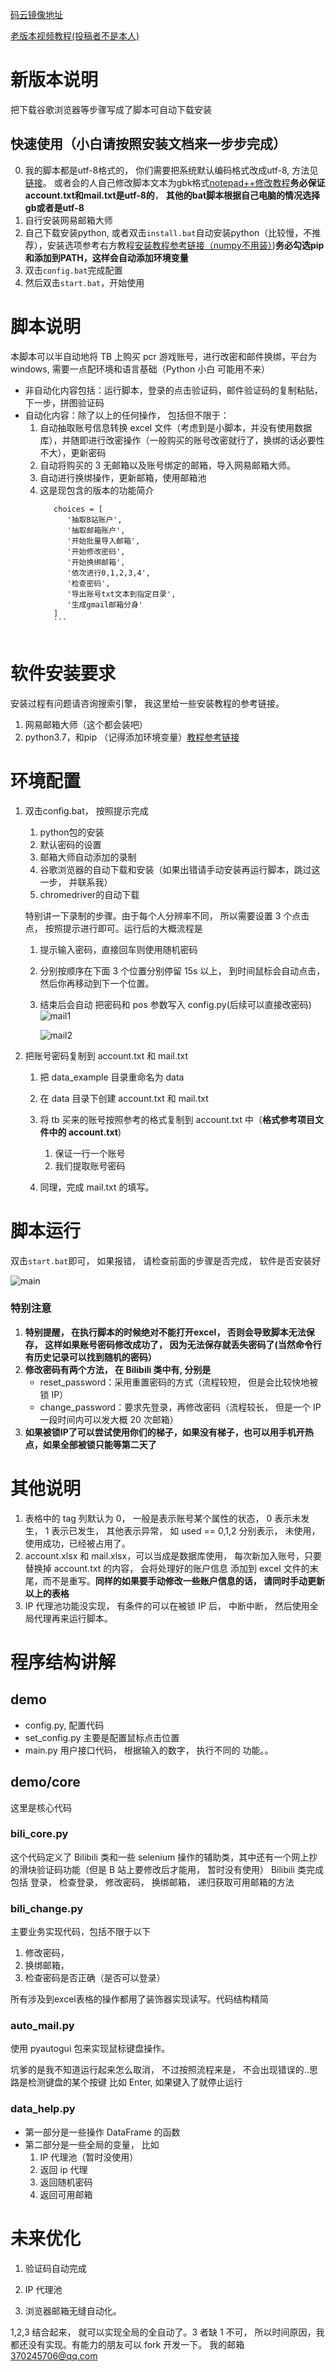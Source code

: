 [码云镜像地址](https://gitee.com/alonglyn_0/PCR-AutoChangePassword)

[老版本视频教程(投稿者不是本人)](https://b23.tv/0c4Aok)
# 新版本说明
把下载谷歌浏览器等步骤写成了脚本可自动下载安装


## 快速使用（小白请按照安装文档来一步步完成）

0. 我的脚本都是utf-8格式的， 你们需要把系统默认编码格式改成utf-8, 方法见[链接](https://jingyan.baidu.com/article/25648fc1471e6a9191fd002e.html)。 或者会的人自己修改脚本文本为gbk格式[notepad++修改教程](https://jingyan.baidu.com/article/63f23628c0cab24208ab3d8d.html)**务必保证account.txt和mail.txt是utf-8的**， **其他的bat脚本根据自己电脑的情况选择gb或者是utf-8**
1. 自行安装网易邮箱大师
2. 自己下载安装python, 或者双击`install.bat`自动安装python（比较慢，不推荐），安装选项参考右方教程[安装教程参考链接（numpy不用装）](https://blog.csdn.net/yedaqiang/article/details/99681487))**务必勾选pip和添加到PATH，这样会自动添加环境变量**
3. 双击`config.bat`完成配置
4. 然后双击`start.bat`，开始使用


# 脚本说明

本脚本可以半自动地将 TB 上购买 pcr 游戏账号，进行改密和邮件换绑，平台为 windows, 需要一点配环境和语言基础（Python 小白 可能用不来）

- 非自动化内容包括：运行脚本，登录的点击验证码，邮件验证码的复制粘贴，下一步，拼图验证码
- 自动化内容：除了以上的任何操作， 包括但不限于：
  1. 自动抽取账号信息转换 excel 文件（考虑到是小脚本，并没有使用数据库），并随即进行改密操作（一般购买的账号改密就行了，换绑的话必要性不大），更新密码
  2. 自动将购买的 3 无邮箱以及账号绑定的邮箱，导入网易邮箱大师。
  3. 自动进行换绑操作，更新邮箱，使用邮箱池
  4. 这是现包含的版本的功能简介
      ```python3
         choices = [
            '抽取B站账户',
            '抽取邮箱账户',
            '开始批量导入邮箱',
            '开始修改密码',
            '开始换绑邮箱',
            '依次进行0,1,2,3,4',
            '检查密码',
            '导出账号txt文本到指定目录',
            '生成gmail邮箱分身'
         ]
         ```


# 软件安装要求
安装过程有问题请咨询搜索引擎， 我这里给一些安装教程的参考链接。

1. 网易邮箱大师（这个都会装吧）
2. python3.7，和pip （记得添加环境变量）[教程参考链接](https://blog.csdn.net/yedaqiang/article/details/99681487)

# 环境配置

1. 双击config.bat， 按照提示完成
   1. python包的安装
   2. 默认密码的设置
   3. 邮箱大师自动添加的录制
   4. 谷歌浏览器的自动下载和安装（如果出错请手动安装再运行脚本，跳过这一步， 并联系我）
   5. chromedriver的自动下载

   特别讲一下录制的步骤。由于每个人分辨率不同， 所以需要设置 3 个点击点， 按照提示进行即可。运行后的大概流程是

   1. 提示输入密码，直接回车则使用随机密码
   1. 分别按顺序在下面 3 个位置分别停留 15s 以上， 到时间鼠标会自动点击， 然后你再移动到下一个位置。
   1. 结束后会自动 把密码和 pos 参数写入 config.py(后续可以直接改密码)
      ![mail1](https://gitee.com/alonglyn_0/PCR-AutoChangePassword/raw/master/pictures/mail1.png)

      ![mail2](https://gitee.com/alonglyn_0/PCR-AutoChangePassword/raw/master/pictures/mail2.png)


2. 把账号密码复制到 account.txt 和 mail.txt
   1. 把 data_example 目录重命名为 data
   2. 在 data 目录下创建 account.txt 和 mail.txt
   3. 将 tb 买来的账号按照参考的格式复制到 account.txt 中（**格式参考项目文件中的 account.txt**)
      1. 保证一行一个账号
      2. 我们提取账号密码

   4. 同理，完成 mail.txt 的填写。

# 脚本运行

双击`start.bat`即可， 如果报错， 请检查前面的步骤是否完成， 软件是否安装好

![main](https://gitee.com/alonglyn_0/PCR-AutoChangePassword/raw/master/pictures/main.jpg)

### 特别注意
1. **特别提醒， 在执行脚本的时候绝对不能打开excel， 否则会导致脚本无法保存， 这样如果账号密码修改成功了， 因为无法保存就丢失密码了(当然命令行有历史记录可以找到随机的密码）**
2. **修改密码有两个方法， 在 Bilibili 类中有, 分别是**
   - reset_password：采用重置密码的方式（流程较短， 但是会比较快地被锁 IP）
   - change_password：要求先登录，再修改密码（流程较长， 但是一个 IP 一段时间内可以发大概 20 次邮箱）
3. **如果被锁IP了可以尝试使用你们的梯子，如果没有梯子，也可以用手机开热点，如果全部被锁只能等第二天了**
# 其他说明

1. 表格中的 tag 列默认为 0， 一般是表示账号某个属性的状态， 0 表示未发生， 1 表示已发生， 其他表示异常， 如 used == 0,1,2 分别表示， 未使用，使用成功，已经被占用了。
1. account.xlsx 和 mail.xlsx，可以当成是数据库使用， 每次新加入账号，只要替换掉 account.txt 的内容， 会将处理好的账户信息 添加到 excel 文件的末尾，而不是重写。**同样的如果要手动修改一些账户信息的话， 请同时手动更新以上的表格**
1. IP 代理池功能没实现， 有条件的可以在被锁 IP 后， 中断中断， 然后使用全局代理再来运行脚本。

# 程序结构讲解

## demo

- config.py, 配置代码
- set_config.py 主要是配置鼠标点击位置
- main.py 用户接口代码， 根据输入的数字， 执行不同的 功能。。

## demo/core

这里是核心代码

### bili_core.py

这个代码定义了 Bilibili 类和一些 selenium 操作的辅助类，其中还有一个网上抄的滑块验证码功能（但是 B 站上要修改后才能用， 暂时没有使用）
Bilibili 类完成包括 登录， 检查登录， 修改密码， 换绑邮箱， 递归获取可用邮箱的方法

### bili_change.py

主要业务实现代码，包括不限于以下
1. 修改密码，
2. 换绑邮箱，
3. 检查密码是否正确（是否可以登录）

所有涉及到excel表格的操作都用了装饰器实现读写。代码结构精简

### auto_mail.py

使用 pyautogui 包来实现鼠标键盘操作。

坑爹的是我不知道运行起来怎么取消， 不过按照流程来是， 不会出现错误的..思路是检测键盘的某个按键 比如 Enter, 如果键入了就停止运行

### data_help.py

- 第一部分是一些操作 DataFrame 的函数
- 第二部分是一些全局的变量， 比如
  1. IP 代理池（暂时没使用）
  1. 返回 ip 代理
  1. 返回随机密码
  1. 返回可用邮箱

# 未来优化

1. 验证码自动完成

2. IP 代理池

3. 浏览器邮箱无缝自动化。

1,2,3 结合起来， 就可以实现全局的全自动了。3 者缺 1 不可， 所以时间原因，我都还没有实现。有能力的朋友可以 fork 开发一下。
我的邮箱 370245706@qq.com
